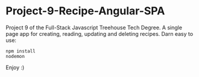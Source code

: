 # Project-9-Recipe-Angular-SPA

Project 9 of the Full-Stack Javascript Treehouse Tech Degree.
A single page app for creating, reading, updating and deleting recipes. 
Darn easy to use:

```cli
npm install
nodemon
```

Enjoy :)
